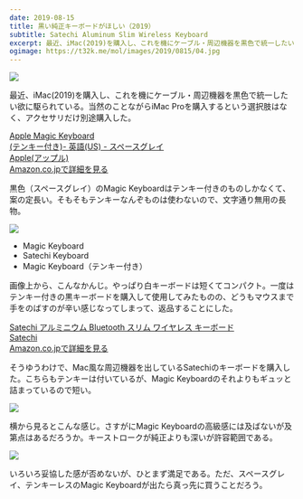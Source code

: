 ```yaml
---
date: 2019-08-15
title: 黒い純正キーボードがほしい（2019）
subtitle: Satechi Aluminum Slim Wireless Keyboard
excerpt: 最近、iMac(2019)を購入し、これを機にケーブル・周辺機器を黒色で統一したい欲に駆られている。
ogimage: https://t32k.me/mol/images/2019/0815/04.jpg
---
```


![](/mol/images/2019/0815/04.jpg)

最近、iMac(2019)を購入し、これを機にケーブル・周辺機器を黒色で統一したい欲に駆られている。当然のことながらiMac Proを購入するという選択肢はなく、アクセサリだけ別途購入した。

<div class="__media"><a href="https://www.amazon.co.jp/dp/B07CYDPHLG/?tag=warikiru-22" target="_blank" rel="noopener">
<img src="https://images-na.ssl-images-amazon.com/images/I/515AsvvBE3L._SL1024_.jpg" alt="" class="__media__image">
<div class="__media__body">
    <div>Apple Magic Keyboard<br>(テンキー付き)- 英語(US) - スペースグレイ</div>
    <div class="__media__text">Apple(アップル)</div>
    <div>Amazon.co.jpで詳細を見る</div>
</div>
</a></div>

黒色（スペースグレイ）のMagic Keyboardはテンキー付きのものしかなくて、案の定長い。そもそもテンキーなんぞものは使わないので、文字通り無用の長物。

![](/mol/images/2019/0815/02.jpg)

- Magic Keyboard
- Satechi Keyboard
- Magic Keyboard（テンキー付き）

画像上から、こんなかんじ。やっぱり白キーボードは短くてコンパクト。一度はテンキー付きの黒キーボードを購入して使用してみたものの、どうもマウスまで手をのばすのが辛い感じなってしまって、返品することにした。

<div class="__media"><a href="https://www.amazon.co.jp/dp/B07CPFHSVB/?tag=warikiru-22" target="_blank" rel="noopener">
<img src="https://images-na.ssl-images-amazon.com/images/I/81Kwlb2fPzL._SL1500_.jpg" alt="" class="__media__image">
<div class="__media__body">
    <div>Satechi アルミニウム Bluetooth スリム ワイヤレス キーボード</div>
    <div class="__media__text">Satechi</div>
    <div>Amazon.co.jpで詳細を見る</div>
</div>
</a></div>

そうゆうわけで、Mac風な周辺機器を出しているSatechiのキーボードを購入した。こちらもテンキーは付いているが、Magic Keyboardのそれよりもギュッと詰まっているので短い。

![](/mol/images/2019/0815/03.jpg)

横から見るとこんな感じ。さすがにMagic Keyboardの高級感には及ばないが及第点はあるだろうか。キーストロークが純正よりも深いが許容範囲である。

![](/mol/images/2019/0815/01.jpg?v)

いろいろ妥協した感が否めないが、ひとまず満足である。ただ、スペースグレイ、テンキーレスのMagic Keyboardが出たら真っ先に買うことだろう。